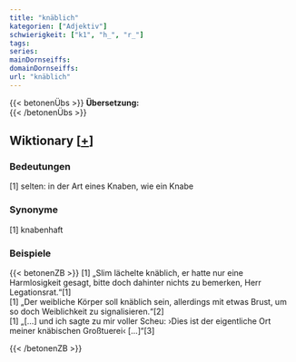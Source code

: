 ```yaml
---
title: "knäblich"
kategorien: ["Adjektiv"]
schwierigkeit: ["k1", "h_", "r_"]
tags:
series:
mainDornseiffs:
domainDornseiffs:
url: "knäblich"
---
```


{{< betonenÜbs >}}
**Übersetzung:**  
{{< /betonenÜbs >}}

## Wiktionary [[+](https://de.wiktionary.org/wiki/knäblich)]

### Bedeutungen
[1] selten: in der Art eines Knaben, wie ein Knabe  

### Synonyme
[1] knabenhaft  

### Beispiele
{{< betonenZB >}}
[1] „Slim lächelte knäblich, er hatte nur eine Harmlosigkeit gesagt, bitte doch dahinter nichts zu bemerken, Herr Legationsrat.“[1]  
[1] „Der weibliche Körper soll knäblich sein, allerdings mit etwas Brust, um so doch Weiblichkeit zu signalisieren.“[2]  
[1] „[…] und ich sagte zu mir voller Scheu: ›Dies ist der eigentliche Ort meiner knäbischen Großtuerei‹ […]“[3]  

{{< /betonenZB >}}

